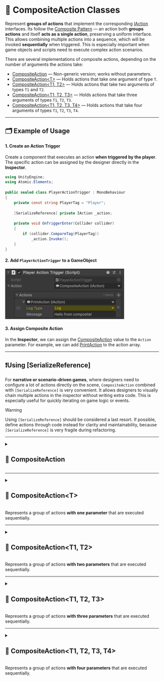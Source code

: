 # 🧩 CompositeAction Classes

Represent **groups of actions** that implement the corresponding [IAction](IAction.md)
interfaces. Its follow the [Composite Pattern](https://en.wikipedia.org/wiki/Composite_pattern) — an action both **groups actions**
and itself **acts as a single action**, preserving a uniform interface. 
This allows combining multiple actions into a sequence, which will be invoked **sequentially** when triggered. This is
especially important when game objects and scripts need to execute complex action scenarios.

There are several implementations of composite actions, depending on the number of arguments the actions take:

- [CompositeAction](#composite-action) — Non-generic version; works without parameters.
- [CompositeAction&lt;T&gt;](#composite-action-t) — Holds actions that take one argument of type `T`.
- [CompositeAction&lt;T1, T2&gt;](#composite-action-t1-t2) — Holds actions that take two arguments of types `T1` and `T2`.
- [CompositeAction&lt;T1, T2, T3&gt;](#composite-action-t1-t2-t3) — Holds actions that take three arguments of types `T1`, `T2`, `T3`.
- [CompositeAction&lt;T1, T2, T3, T4&gt;](#composite-action-t1-t2-t3-t4) — Holds actions that take four arguments of types `T1`, `T2`, `T3`, `T4`.

---

## 🗂 Example of Usage

#### 1. Create an Action Trigger

Create a component that executes an action **when triggered by the player**. The specific action can be assigned by the
designer directly in the **Inspector**.

```csharp
using UnityEngine;
using Atomic.Elements;

public sealed class PlayerActionTrigger : MonoBehaviour
{
    private const string PlayerTag = "Player";
    
    [SerializeReference] private IAction _action;

    private void OnTriggerEnter(Collider collider)
    {
        if (collider.CompareTag(PlayerTag))
            _action.Invoke();
    }
}
```

#### 2. Add `PlayerActionTrigger` to a GameObject

<img src="../../Images/PlayerActionTrigger_Composite.png" alt="Inspector setup example" width="390" height="164">

#### 3. Assign Composite Action 

In the **Inspector**, we can assign the [CompositeAction]() value to the `Action` parameter. For example, we can
add [PrintAction](PrintAction.md) to the action array.


---

## ❗️Using [SerializeReference]

For **narrative or scenario-driven games**, where designers need to configure a lot of actions directly on the scene,
`CompositeAction` combined with `[SerializeReference]` is very convenient. It allows designers to visually chain
multiple actions in the inspector without writing extra code. This is especially useful for quickly iterating on game
logic or events.

> [!WARNING]
> Using `[SerializeReference]` should be considered a last resort. If possible, define actions through code instead for
> clarity and maintainability, because `[SerializeReference]` is very fragile during refactoring.

---

<details>
  <summary>
    <h2 id="composite-action">🧩 CompositeAction</h2>
  </summary>

<br>

```csharp
[Serializable]
public class CompositeAction : IAction
```
- **Description:** Represents a group of **parameterless actions** that are executed sequentially.
- **Inheritance:** [IAction](IAction.md)
- **Notes:** Supports Unity serialization

---

### 🏗️ Constructors

#### `CompositeAction()`

```csharp
public CompositeAction()
```

- **Description:** Initializes a new instance
- **Note:** This constructor is intended **only for use by the Unity Inspector** when using `[SerializeReference]`.

#### `CompositeAction(params IAction[])`

```csharp
public CompositeAction(params IAction[] actions)
```

- **Description:** Initializes a new instance with the specified array of actions.
- **Parameter:** `actions` – One or more actions to include in the group.
- **Throws:** `ArgumentNullException` if `actions` is null.

#### `CompositeAction(IEnumerable<IAction>)`

```csharp
public CompositeAction(IEnumerable<IAction> actions)
```

- **Description:** Initializes a new instance with the specified collection of actions.
- **Parameter:** `actions` – A collection of actions to include in the group.
- **Throws:** `ArgumentNullException` if `actions` is null.

---

### 🏹 Methods

#### `Invoke()`

```csharp
public void Invoke()
```

- **Description:** Invokes all actions in the group sequentially.

---

### 🗂 Example of Usage

```csharp
var composite = new CompositeAction(
    new InlineAction(() => Console.WriteLine("Action 1")),
    new InlineAction(() => Console.WriteLine("Action 2"))
);

composite.Invoke();

// Output:
// Action 1
// Action 2
```

</details>

---

<details>
  <summary>
    <h2 id="composite-action-t">🧩 CompositeAction&lt;T&gt;</h2>
    <br>  Represents a group of actions <b>with one parameter</b> that are executed sequentially.
  </summary>

<br>

```csharp
public class CompositeAction<T> : IAction<T>
```

- **Type parameter:** `T` — the input parameter.

---

### 🏗️ Constructors

#### `CompositeAction()`

```csharp
public CompositeAction()
```

- **Description:** Initializes a new instance
- **Note:** This constructor is intended **only for use by the Unity Inspector** when using `[SerializeReference]`.

#### `CompositeAction(params IAction<T>[])`

```csharp
public CompositeAction(params IAction<T>[] actions)
```

- **Description:** Initializes a new instance with the specified array of actions.
- **Parameter:** `actions` – The actions to include.
- **Throws:** `ArgumentNullException` if `actions` is null.

#### `CompositeAction(IEnumerable<Action<T>)`

```csharp
public CompositeAction(IEnumerable<IAction<T>> actions)
```

- **Description:** Initializes a new instance with the specified collection of actions.
- **Parameter:** `actions` – The actions to include.
- **Throws:** `ArgumentNullException` if `actions` is null.

---

### 🏹 Methods

#### `Invoke(T arg)`

```csharp
public void Invoke(T arg)
```

- **Description:** Invokes all actions sequentially with the given argument.
- **Parameter:** `arg` – The input argument.

---

### 🗂 Example of Usage

```csharp
var composite = new CompositeAction<string>(
    new InlineAction<string>(msg => Console.WriteLine("Hello " + msg)),
    new InlineAction<string>(msg => Console.WriteLine("Bye " + msg))
);

composite.Invoke("World");

// Output:
// Hello World
// Bye World
```

</details>

---

<details>
  <summary>
    <h2 id="composite-action-t1-t2">🧩 CompositeAction&lt;T1, T2&gt;</h2>
    <br>  Represents a group of actions <b>with two parameters</b> that are executed sequentially.
  </summary>

<br>

```csharp
public class CompositeAction<T1, T2> : IAction<T1, T2>
```

- **Type parameters:**
    - `T1` — the first argument
    - `T2` — the second argument

---

### 🏗️ Constructors

#### `CompositeAction()`

```csharp
public CompositeAction()
```

- **Description:** Initializes a new instance
- **Note:** This constructor is intended **only for use by the Unity Inspector** when using `[SerializeReference]`.

#### `CompositeAction(params IAction<T1, T2>[])`

```csharp
public CompositeAction(params IAction<T1, T2>[] actions)
```

- **Description:** Initializes a new instance with the specified array of actions.
- **Parameter:** `actions` – The actions to include.
- **Throws:** `ArgumentNullException` if `actions` is null.

#### `CompositeAction(IEnumerable<Action<T1, T2>)`

```csharp
public CompositeAction(IEnumerable<IAction<T1, T2>> actions)
```

- **Description:** Initializes a new instance with the specified collection of actions.
- **Parameter:** `actions` – The actions to include.
- **Throws:** `ArgumentNullException` if `actions` is null.

---

### 🏹 Methods

```csharp
public void Invoke(T1 arg1, T2 arg2)
```

- **Description:** Invokes all actions sequentially with the given arguments.

---

### 🗂 Example of Usage

```csharp
var composite = new CompositeAction<int, int>(
    new InlineAction<int, int>((a, b) => Console.WriteLine(a + b)),
    new InlineAction<int, int>((a, b) => Console.WriteLine(a * b))
);

composite.Invoke(3, 4);

// Output:
// 7
// 12
```

</details>

---

<details>
  <summary>
    <h2 id="composite-action-t1-t2-t3">🧩 CompositeAction&lt;T1, T2, T3&gt;</h2>
    <br>  Represents a group of actions <b>with three parameters</b> that are executed sequentially.
  </summary>

<br>

```csharp
public class CompositeAction<T1, T2, T3> : IAction<T1, T2, T3>
```

- **Type parameters:**
    - `T1` — the first argument
    - `T2` — the second argument
    - `T3` — the third argument

---

### 🏗️ Constructors

#### `CompositeAction()`

- **Description:** Initializes a new instance
- **Note:** This constructor is intended **only for use by the Unity Inspector** when using `[SerializeReference]`.

#### `CompositeAction(params IAction<T1, T2, T3>[])`

```csharp
public CompositeAction(params IAction<T1, T2, T3>[] actions)
```

- **Description:** Initializes a new instance with the specified array of actions.
- **Parameter:** `actions` – The actions to include.
- **Throws:** `ArgumentNullException` if `actions` is null.

#### `CompositeAction(IEnumerable<Action<T1, T2>)`

```csharp
public CompositeAction(IEnumerable<IAction<T1, T2, T3>> actions)
```

- **Description:** Initializes a new instance with the specified collection of actions.
- **Parameter:** `actions` – The actions to include.
- **Throws:** `ArgumentNullException` if `actions` is null.

---

### 🏹 Methods

```csharp
public void Invoke(T1 arg1, T2 arg2, T3 arg3)
```

- **Description:** Invokes all actions sequentially with the given arguments.

---

### 🗂 Example of Usage

```csharp
var composite = new CompositeAction<int, int, int>(
    new InlineAction<int, int>((a, b, c) => Console.WriteLine(a + b + c)),
    new InlineAction<int, int>((a, b, c) => Console.WriteLine(a * b * c))
);

composite.Invoke(3, 4, 2);

// Output:
// 14
// 24
```

</details>

---

<details>
  <summary>
    <h2 id="composite-action-t1-t2-t3-t4">🧩 CompositeAction&lt;T1, T2, T3, T4&gt;</h2>
    <br>  Represents a group of actions <b>with four parameters</b> that are executed sequentially.
  </summary>

<br>

```csharp
public class CompositeAction<T1, T2, T3, T4> : IAction<T1, T2, T3, T4>
```

- **Type parameters:**
    - `T1` — the first argument
    - `T2` — the second argument
    - `T3` — the third argument
    - `T4` — the fourth argument

---

### 🏗️ Constructors

#### `CompositeAction()`

- **Description:** Initializes a new instance
- **Note:** This constructor is intended **only for use by the Unity Inspector** when using `[SerializeReference]`.

#### `CompositeAction(params IAction<T1, T2, T3, T4>[])`

```csharp
public CompositeAction(params IAction<T1, T2, T3, T4>[] actions)
```

- **Description:** Initializes a new instance with the specified actions.
- **Parameter:** `actions` – The actions to include.
- **Throws:** `ArgumentNullException` if `actions` is null.

#### `CompositeAction(IEnumerable<T1, T2, T3, T4>)`

```csharp
public CompositeAction(IEnumerable<IAction<T1, T2, T3, T4>> actions)
```

- **Description:** Initializes a new instance with the specified actions.
- **Parameter:** `actions` – The actions to include.
- **Throws:** `ArgumentNullException` if `actions` is null.

---

### 🏹 Methods

```csharp
public void Invoke(T1 arg1, T2 arg2, T3 arg3, T4 arg4)
```

- **Description:** Invokes all actions sequentially with the given arguments.

</details>